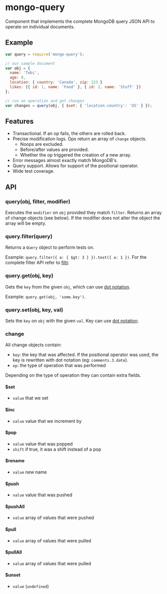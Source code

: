 
# mongo-query

Component that implements the complete MongoDB query JSON API to operate
on individual documents.

## Example

```js
var query = require('mongo-query');

// our sample document
var obj = {
  name: 'Tobi',
  age: 8,
  location: { country: 'Canada', zip: 123 }
  likes: [{ id: 1, name: 'Food' }, { id: 2, name: 'Stuff' }]
};

// run an operation and get changes
var changes = query(obj, { $set: { 'location.country': 'US' } });
```

## Features

- Transactional. If an op fails, the others are rolled back.
- Precise modification logs. Ops return an array of `change` objects.
  - Noops are excluded.
  - Before/after values are provided.
  - Whether the op triggered the creation of a new array.
- Error messages almost exactly match MongoDB's.
- Query support. Allows for support of the positional operator.
- Wide test coverage.

## API

### query(obj, filter, modifier)

  Executes the `modifier` on `obj` provided they match `filter`.
  Returns an array of change objects (see below). If the modifier does
  not alter the object the array will be empty.

### query.filter(query)

  Returns a `Query` object to perform tests on.

  Example: `query.filter({ a: { $gt: 3 } }).test({ a: 1 })`. For the
  complete filter API refer to
  [filtr](https://github.com/logicalparadox/filtr/).

### query.get(obj, key)

  Gets the `key` from the given `obj`, which can use [dot
  notation](http://www.mongodb.org/display/DOCS/Dot+Notation+(Reaching+into+Objects)).

  Example: `query.get(obj, 'some.key')`.

### query.set(obj, key, val)

  Sets the `key` on `obj` with the given `val`. Key can use [dot
  notation](http://www.mongodb.org/display/DOCS/Dot+Notation+(Reaching+into+Objects)).

### change

  All change objects contain:
  - `key`: the key that was affected. If the positional operator was used,
    the key is rewritten with dot notation (eg: `comments.3.date`).
  - `op`: the type of operation that was performed

  Depending on the type of operation they can contain extra fields.

#### $set

  - `value` that we set

#### $inc

  - `value` value that we increment by

#### $pop

  - `value` value that was popped
  - `shift` if true, it was a shift instead of a pop

#### $rename

  - `value` new name

#### $push

  - `value` value that was pushed

#### $pushAll

  - `value` array of values that were pushed

#### $pull

  - `value` array of values that were pulled

#### $pullAll

  - `value` array of values that were pulled

#### $unset

  - `value` (`undefined`)
